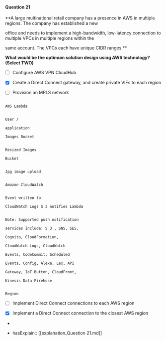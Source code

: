 #### Question  21

**A large multinational retail company has a presence in AWS in multiple regions. The company has established a new

office and needs to implement a high-bandwidth, low-latency connection to multiple VPCs in multiple regions within the

same account. The VPCs each have unique CIDR ranges.**

**What would be the optimum solution design using AWS technology? (Select TWO)**

- [ ] Configure AWS VPN CloudHub

- [x] Create a Direct Connect gateway, and create private VIFs to each region

- [ ] Provision an MPLS network

```

AWS Lambda

```

```

User /

application

Images Bucket

```

```

Resized Images

Bucket

```

```

Jpg image upload

```

```

Amazon CloudWatch

```

```

Event written to

CloudWatch Logs S 3 notifies Lambda

```

```

Note: Supported push notification

services include: S 3 , SNS, SES,

Cognito, CloudFormation,

CloudWatch Logs, CloudWatch

Events, CodeCommit, Scheduled

Events, Config, Alexa, Lex, API

Gateway, IoT Button, CloudFront,

Kinesis Data Firehose

```

```

Region

```

- [ ] Implement Direct Connect connections to each AWS region

- [x] Implement a Direct Connect connection to the closest AWS region

*

- hasExplain:: [[explanation_Question  21.md]]
